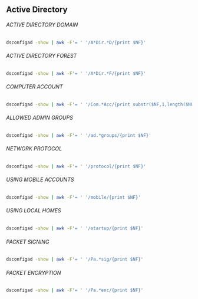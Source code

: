## Active Directory

###### ACTIVE DIRECTORY DOMAIN
```bash
dsconfigad -show | awk -F'= ' '/A*Dir.*D/{print $NF}'
```

###### ACTIVE DIRECTORY FOREST
```bash
dsconfigad -show | awk -F'= ' '/A*Dir.*F/{print $NF}'
```

###### COMPUTER ACCOUNT
```bash
dsconfigad -show | awk -F'= ' '/Com.*Acc/{print substr($NF,1,length($NF)-1)}'
```

###### ALLOWED ADMIN GROUPS
```bash
dsconfigad -show | awk -F'= ' '/ad.*groups/{print $NF}'
```

###### NETWORK PROTOCOL
```bash
dsconfigad -show | awk -F'= ' '/protocol/{print $NF}'
```

###### USING MOBILE ACCOUNTS
```bash
dsconfigad -show | awk -F'= ' '/mobile/{print $NF}'
```

###### USING LOCAL HOMES
```bash
dsconfigad -show | awk -F'= ' '/startup/{print $NF}'
```

###### PACKET SIGNING
```bash
dsconfigad -show | awk -F'= ' '/Pa.*sig/{print $NF}'
```

###### PACKET ENCRYPTION
```bash
dsconfigad -show | awk -F'= ' '/Pa.*enc/{print $NF}'
```
